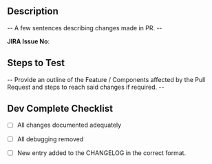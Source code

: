 ## Description

-- A few sentences describing changes made in PR. --

**JIRA Issue No**: 

## Steps to Test

-- Provide an outline of the Feature / Components affected by the Pull Request and steps to reach said changes if required. -- 

## Dev Complete Checklist
- [ ] All changes documented adequately
- [ ] All debugging removed
- [ ] New entry added to the CHANGELOG in the correct format.

